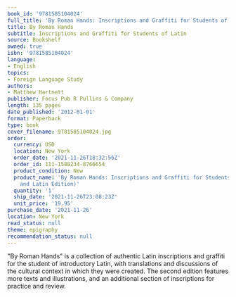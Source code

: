```yaml
---
book_id: '9781585104024'
full_title: 'By Roman Hands: Inscriptions and Graffiti for Students of Latin'
title: By Roman Hands
subtitle: Inscriptions and Graffiti for Students of Latin
source: Bookshelf
owned: true
isbn: '9781585104024'
language:
- English
topics:
- Foreign Language Study
authors:
- Matthew Hartnett
publisher: Focus Pub R Pullins & Company
length: 135 pages
date_published: '2012-01-01'
format: Paperback
type: book
cover_filename: 9781585104024.jpg
order:
  currency: USD
  location: New York
  order_date: '2021-11-26T18:32:56Z'
  order_id: 111-1588234-8766654
  product_condition: New
  product_name: 'By Roman Hands: Inscriptions and Graffiti for Students of Latin (English
    and Latin Edition)'
  quantity: '1'
  ship_date: '2021-11-26T23:08:23Z'
  unit_price: '19.95'
purchase_date: '2021-11-26'
location: New York
read_status: null
theme: epigraphy
recommendation_status: null
---
```

"By Roman Hands" is a collection of authentic Latin inscriptions and graffiti for the student of introductory Latin, with translations and discussions of the cultural context in which they were created. The second edition features more texts and illustrations, and an additional section of inscriptions for practice and review.
